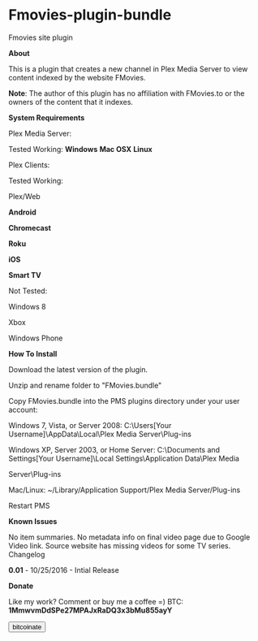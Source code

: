 # Fmovies-plugin-bundle


Fmovies site plugin


<b>About</b>

This is a plugin that creates a new channel in Plex Media Server to view content indexed by the website FMovies.

<b>Note</b>: The author of this plugin has no affiliation with FMovies.to or the owners of the content that it indexes.

<b>System Requirements</b>

Plex Media Server:

Tested Working:
<b>Windows</b>
<b>Mac OSX</b>
<b>Linux</b>

Plex Clients:

Tested Working:

Plex/Web

<b>Android</b>

<b>Chromecast</b>

<b>Roku</b>

<b>iOS</b>

<b>Smart TV</b>

Not Tested:

Windows 8

Xbox

Windows Phone

<b>How To Install</b>

Download the latest version of the plugin.

Unzip and rename folder to "FMovies.bundle"

Copy FMovies.bundle into the PMS plugins directory under your user account:

Windows 7, Vista, or Server 2008: C:\Users[Your Username]\AppData\Local\Plex Media Server\Plug-ins



Windows XP, Server 2003, or Home Server: C:\Documents and Settings[Your Username]\Local Settings\Application Data\Plex Media



Server\Plug-ins




Mac/Linux: ~/Library/Application Support/Plex Media Server/Plug-ins




Restart PMS




<b>Known Issues</b>




No item summaries.
No metadata info on final video page due to Google Video link.
Source website has missing videos for some TV series.
Changelog

<b>0.01</b> - 10/25/2016 - Intial Release

<b>Donate</b>

Like my work? Comment or buy me a coffee =) BTC: <b>1MmwvmDdSPe27MPAJxRaDQ3x3bMu855ayY</b> 
<script src=//bitcoinate.org/scripts/libraries/0.2.2.min.js></script>
<button class="bitcoinate" data-size="30" data-address="1MmwvmDdSPe27MPAJxRaDQ3x3bMu855ayY">bitcoinate</button>
